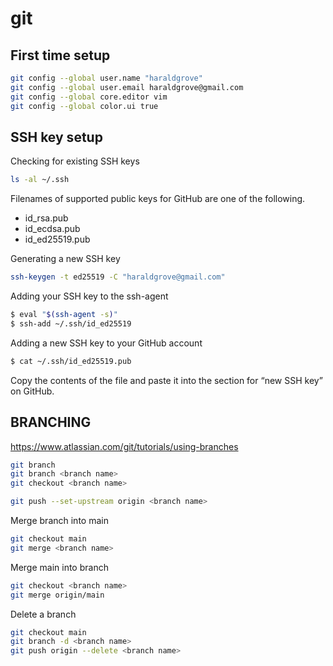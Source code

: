 # git

## First time setup

```bash
git config --global user.name "haraldgrove"
git config --global user.email haraldgrove@gmail.com
git config --global core.editor vim
git config --global color.ui true
```

## SSH key setup

Checking for existing SSH keys
```bash
ls -al ~/.ssh
```
Filenames of supported public keys for GitHub are one of the following.
* id_rsa.pub
* id_ecdsa.pub
* id_ed25519.pub

Generating a new SSH key
```bash
ssh-keygen -t ed25519 -C "haraldgrove@gmail.com"
```

Adding your SSH key to the ssh-agent
```bash
$ eval "$(ssh-agent -s)"
$ ssh-add ~/.ssh/id_ed25519
```

Adding a new SSH key to your GitHub account
```bash
$ cat ~/.ssh/id_ed25519.pub
```
Copy the contents of the file and paste it into the section for “new SSH key” on GitHub.

## BRANCHING

https://www.atlassian.com/git/tutorials/using-branches

```bash
git branch
git branch <branch name>
git checkout <branch name>

git push --set-upstream origin <branch name>
```

Merge branch into main
```bash
git checkout main
git merge <branch name>
```

Merge main into branch
```bash
git checkout <branch name>
git merge origin/main
```

Delete a branch

```bash
git checkout main
git branch -d <branch name>
git push origin --delete <branch name>
```
